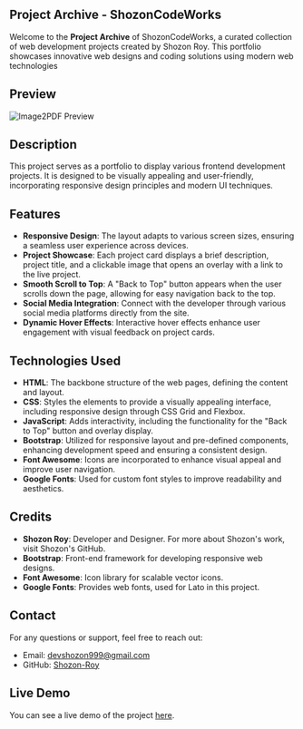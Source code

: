 ## Project Archive - ShozonCodeWorks

Welcome to the **Project Archive** of ShozonCodeWorks, a curated collection of web development projects created by Shozon Roy. This portfolio showcases innovative web designs and coding solutions using modern web technologies

## Preview
![Image2PDF Preview]()

## Description

This project serves as a portfolio to display various frontend development projects. It is designed to be visually appealing and user-friendly, incorporating responsive design principles and modern UI techniques.

## Features
- **Responsive Design**: The layout adapts to various screen sizes, ensuring a seamless user experience across devices.
- **Project Showcase**: Each project card displays a brief description, project title, and a clickable image that opens an overlay with a link to the live project.
- **Smooth Scroll to Top**: A "Back to Top" button appears when the user scrolls down the page, allowing for easy navigation back to the top.
- **Social Media Integration**: Connect with the developer through various social media platforms directly from the site.
- **Dynamic Hover Effects**: Interactive hover effects enhance user engagement with visual feedback on project cards.

## Technologies Used
- **HTML**: The backbone structure of the web pages, defining the content and layout.
- **CSS**: Styles the elements to provide a visually appealing interface, including responsive design through CSS Grid and Flexbox.
- **JavaScript**: Adds interactivity, including the functionality for the "Back to Top" button and overlay display.
- **Bootstrap**: Utilized for responsive layout and pre-defined components, enhancing development speed and ensuring a consistent design.
- **Font Awesome**: Icons are incorporated to enhance visual appeal and improve user navigation.
- **Google Fonts**: Used for custom font styles to improve readability and aesthetics.

## Credits
- **Shozon Roy**: Developer and Designer. For more about Shozon's work, visit Shozon's GitHub.
- **Bootstrap**: Front-end framework for developing responsive web designs.
- **Font Awesome**: Icon library for scalable vector icons.
- **Google Fonts**: Provides web fonts, used for Lato in this project.


## Contact
For any questions or support, feel free to reach out:
- Email: [devshozon999@gmail.com](mailto:devshozon999@gmail.com)
- GitHub: [Shozon-Roy](https://github.com/Shozon-Roy)

## Live Demo
You can see a live demo of the project [here](https://shozon-roy.github.io/Project-Archive-ShozonCodeWorks/).
